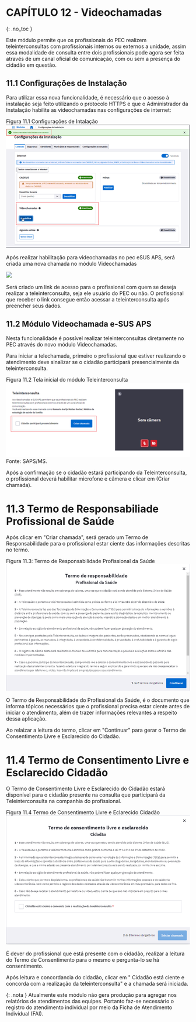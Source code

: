 # CAPÍTULO 12 - Videochamadas
{: .no_toc }

Este módulo permite que os profissionais do PEC realizem teleinterconsultas com profissionais internos ou externos a unidade, assim essa modalidade de consulta entre dois profissionais pode agora ser feita através de um canal oficial de comunicação, com ou sem a presença do cidadão em questão.

## 11.1 Configurações de Instalação

Para utilizar essa nova funcionalidade, é necessário que o acesso à instalação seja feito utilizando o protocolo HTTPS e que o Administrador da Instalação habilite as videochamadas nas configurações de internet:

Figura 11.1 Configurações de Intalação
![](media/pec_imagevideochamada1.png)

Após realizar habilitação para videochamadas no pec eSUS APS, será criada uma nova chamada no módulo Videochamadas

![](media/v%C3%ADdeochamada.png)

Será criado um link de acesso para o profissional com quem se deseja realizar a teleinterconsulta, seja ele usuário do PEC ou não. O profissional que receber o link consegue então acessar a teleinterconsulta após preencher seus dados.

##  11.2 Módulo Videochamada e-SUS APS

Nesta funcionalidade é possível realizar teleinterconsultas diretamente no PEC através do novo módulo Videochamadas.

Para iniciar a telechamada, primeiro o profissional que estiver realizando o atendimento deve sinalizar se o cidadão participará presencialmente da teleinterconsulta.

Figura 11.2 Tela inicial do módulo Teleinterconsulta
![](media/pec_imagevideochamada2.png)
Fonte: SAPS/MS.

Após a confirmação se o cidadão estará participando da Teleinterconsulta, o profissional deverá habilitar microfone e câmera e clicar em (Criar chamada).

# 11.3 Termo de Responsabiliade Profissional de Saúde

Após clicar em "Criar chamada", será gerado um Termo de Responsabilidade para o profissional estar ciente das informações descritas no termo.

Figura 11.3: Termo de Responsabilidade Profissional da Saúde
![](media/pec_imagevideochamada3.png)

O Termo de Responsabilidade do Profissional da Saúde, é o documento que informa tópicos necessários que o profissional precisa estar ciente antes de iniciar o atendimento, além de trazer informações relevantes a respeito dessa aplicação.

Ao relaizar a leitura do termo, clicar em "Continuar" para gerar o Termo de Consentimento Livre e Esclarecido do Cidadão.

# 11.4 Termo de Consentimento Livre e Esclarecido Cidadão

O Termo de Consentimento Livre e Esclarecido do Cidadão estará disponível para o cidadão presente na consulta que participará da Teleinterconsulta na companhia do profissional.

Figura 11.4 Termo de Consentimento Livre e Eclarecido Cidadão
![](media/pec_imagevideochamada4.png)

É dever do profissional que está presente com o cidadão, realizar a leitura do Termo de Consentimento para o mesmo e pergunta-lo se há consentimento. 

Após leitura e concordancia do cidadão, clicar em " Cidadão está ciente e concorda com a realização da teleinterconsulta" e a chamada será iniciada. 

{: .nota }
Atualmente este módulo não gera produção para agregar nos relatórios de atendimentos das equipes. Portanto faz-se necessário o registro do atendimento individual por meio da Ficha de Atendimento Individual (FAI). 



